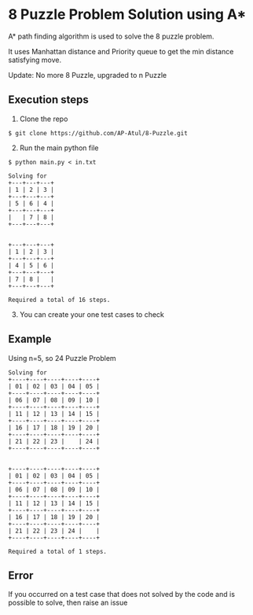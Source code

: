 # 8 Puzzle Problem Solution using A*
A* path finding algorithm is used to solve the 8 puzzle problem.

It uses Manhattan distance and Priority queue to get the min distance satisfying move.

Update: No more 8 Puzzle, upgraded to n Puzzle

## Execution steps
1. Clone the repo
```
$ git clone https://github.com/AP-Atul/8-Puzzle.git
```
2. Run the main python file
```
$ python main.py < in.txt

Solving for
+---+---+---+
| 1 | 2 | 3 |
+---+---+---+
| 5 | 6 | 4 |
+---+---+---+
|   | 7 | 8 |
+---+---+---+


+---+---+---+
| 1 | 2 | 3 |
+---+---+---+
| 4 | 5 | 6 |
+---+---+---+
| 7 | 8 |   |
+---+---+---+

Required a total of 16 steps.

```
3. You can create your one test cases to check

## Example
Using n=5, so 24 Puzzle Problem
```
Solving for
+----+----+----+----+----+
| 01 | 02 | 03 | 04 | 05 |
+----+----+----+----+----+
| 06 | 07 | 08 | 09 | 10 |
+----+----+----+----+----+
| 11 | 12 | 13 | 14 | 15 |
+----+----+----+----+----+
| 16 | 17 | 18 | 19 | 20 |
+----+----+----+----+----+
| 21 | 22 | 23 |    | 24 |
+----+----+----+----+----+


+----+----+----+----+----+
| 01 | 02 | 03 | 04 | 05 |
+----+----+----+----+----+
| 06 | 07 | 08 | 09 | 10 |
+----+----+----+----+----+
| 11 | 12 | 13 | 14 | 15 |
+----+----+----+----+----+
| 16 | 17 | 18 | 19 | 20 |
+----+----+----+----+----+
| 21 | 22 | 23 | 24 |    |
+----+----+----+----+----+

Required a total of 1 steps.

```

## Error
If you occurred on a test case that does not solved by the code and is possible to solve, then raise an issue